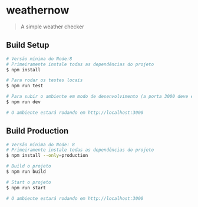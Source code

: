 # weathernow

> A simple weather checker

## Build Setup

``` bash
# Versão mínima do Node:8
# Primeiramente instale todas as dependências do projeto
$ npm install

# Para rodar os testes locais
$ npm run test

# Para subir o ambiente em modo de desenvolvimento (a porta 3000 deve estar disponível)
$ npm run dev

# O ambiente estará rodando em http://localhost:3000
```

## Build Production

``` bash
# Versão mínima do Node: 8
# Primeiramente instale todas as dependências do projeto
$ npm install --only=production

# Build o projeto
$ npm run build

# Start o projeto
$ npm run start

# O ambiente estará rodando em http://localhost:3000
```
